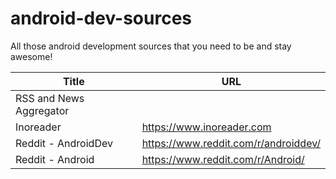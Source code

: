 # android-dev-sources
All those android development sources that you need to be and stay awesome!

| Title | URL |
| ------------- | ------------- |
| RSS and News Aggregator |
| Inoreader | https://www.inoreader.com |
| Reddit - AndroidDev | https://www.reddit.com/r/androiddev/ |
| Reddit - Android | https://www.reddit.com/r/Android/ |
